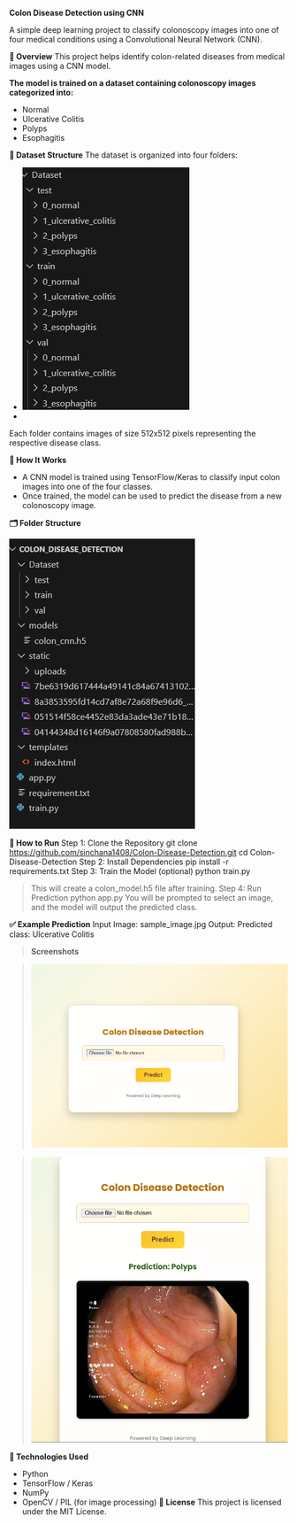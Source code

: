 **Colon Disease Detection using CNN**

A simple deep learning project to classify colonoscopy images into one of four medical conditions using a Convolutional Neural Network (CNN).

**📌 Overview**
This project helps identify colon-related diseases from medical images using a CNN model. 

**The model is trained on a dataset containing colonoscopy images categorized into:**
- Normal
- Ulcerative Colitis
- Polyps
- Esophagitis
  
**🧬 Dataset Structure**
The dataset is organized into four folders:
- ![Home Page](https://github.com/sinchana1408/Colon-Disease-Detection/blob/c8ceb5bb85d7611ce90cdab23f92682ff0e8d5dd/Screenshot%202025-07-12%20205234.png)
- 
Each folder contains images of size 512x512 pixels representing the respective disease class.

**🧠 How It Works**
- A CNN model is trained using TensorFlow/Keras to classify input colon images into one of the four classes.
- Once trained, the model can be used to predict the disease from a new colonoscopy image.
  
**🗂️ Folder Structure**

  
![Folder](https://github.com/sinchana1408/Colon-Disease-Detection/blob/6c7e59284b44f416e04eefea3ae7744b8a1f7b37/Screenshot%202025-07-12%20202951.png)

**🚀 How to Run**
Step 1: Clone the Repository
git clone https://github.com/sinchana1408/Colon-Disease-Detection.git
cd Colon-Disease-Detection
Step 2: Install Dependencies
pip install -r requirements.txt
Step 3: Train the Model (optional)
python train.py
> This will create a colon_model.h5 file after training.
Step 4: Run Prediction
python app.py
You will be prompted to select an image, and the model will output the predicted class.

**✅ Example Prediction**
Input Image: sample_image.jpg
Output: Predicted class: Ulcerative Colitis

> **Screenshots**

> ![Alt Text](https://github.com/sinchana1408/Colon-Disease-Detection/blob/6c7e59284b44f416e04eefea3ae7744b8a1f7b37/Screenshot%202025-07-12%20133718.png)

>![Home Page](https://github.com/sinchana1408/Colon-Disease-Detection/blob/6c7e59284b44f416e04eefea3ae7744b8a1f7b37/Screenshot%202025-07-12%20133847.png)

**🧪 Technologies Used**
- Python
- TensorFlow / Keras
- NumPy
- OpenCV / PIL (for image processing)
**📃 License**
This project is licensed under the MIT License.
  
